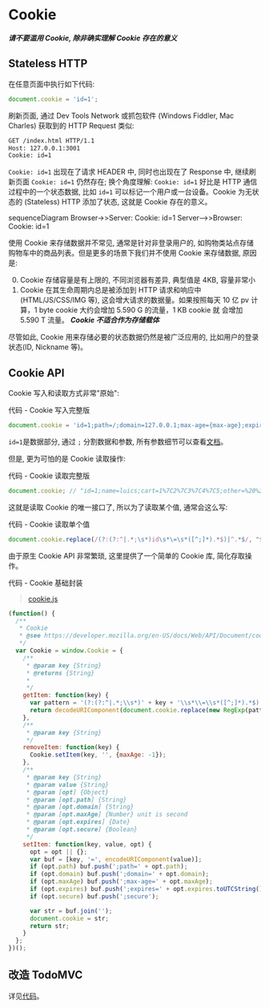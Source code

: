 # Cookie

***请不要滥用 Cookie, 除非确实理解 Cookie 存在的意义***

## Stateless HTTP

在任意页面中执行如下代码:

```js
document.cookie = 'id=1';
```

刷新页面, 通过 Dev Tools Network 或抓包软件 (Windows Fiddler, Mac Charles) 获取到的 HTTP Request 类似:

```bash
GET /index.html HTTP/1.1
Host: 127.0.0.1:3001
Cookie: id=1
```

`Cookie: id=1` 出现在了请求 HEADER 中, 同时也出现在了 Response 中, 继续刷新页面 `Cookie: id=1` 仍然存在; 换个角度理解: `Cookie: id=1` 好比是 HTTP 通信过程中的一个状态数据, 比如 `id=1` 可以标记一个用户或一台设备。Cookie 为无状态的 (Stateless) HTTP 添加了状态, 这就是 Cookie 存在的意义。


<div class="mermaid">
sequenceDiagram
    Browser->>Server: Cookie: id=1
    Server-->>Browser: Cookie: id=1
</div>
<script src="../common/mermaid.min.js"></script>
<script>mermaid.initialize({startOnLoad:true});</script>

使用 Cookie 来存储数据并不常见, 通常是针对非登录用户的, 如购物类站点存储购物车中的商品列表。但是更多的场景下我们并不使用 Cookie 来存储数据, 原因是:
 
 0. Cookie 存储容量是有上限的, 不同浏览器有差异, 典型值是 4KB, 容量非常小
 0. Cookie 在其生命周期内总是被添加到 HTTP 请求和响应中(HTML/JS/CSS/IMG 等), 这会增大请求的数据量。如果按照每天 10 亿 pv 计算，1 byte cookie 大约会增加 5.590 G 的流量，1 KB cookie 就 会增加 5.590 T 流量。 ***Cookie 不适合作为存储载体***
 
尽管如此, Cookie 用来存储必要的状态数据仍然是被广泛应用的, 比如用户的登录状态(ID, Nickname 等)。

## Cookie API

Cookie 写入和读取方式非常"原始":

代码 - Cookie 写入完整版  
```js
document.cookie = 'id=1;path=/;domain=127.0.0.1;max-age={max-age};expires={expires};secure';
```

`id=1`是数据部分, 通过 `;` 分割数据和参数, 所有参数细节可以查看[文档](https://developer.mozilla.org/en-US/docs/Web/API/Document/cookie)。

但是, 更为可怕的是 Cookie 读取操作:

代码 - Cookie 读取完整版  
```js
document.cookie; // "id=1;name=luics;cart=1%7C2%7C3%7C4%7C5;other=%20%20sdsd%20-%20%2B%20sd"
```

这就是读取 Cookie 的唯一接口了, 所以为了读取某个值, 通常会这么写:

代码 - Cookie 读取单个值  
```js
document.cookie.replace(/(?:(?:^|.*;\s*)id\s*\=\s*([^;]*).*$)|^.*$/, "$1"); // "1"
```

由于原生 Cookie API 非常繁琐, 这里提供了一个简单的 Cookie 库, 简化存取操作。

代码 - Cookie 基础封装
> [cookie.js](../../examples/data/cookie.js)

```js
(function() {
  /**
   * Cookie
   * @see https://developer.mozilla.org/en-US/docs/Web/API/Document/cookie#Syntax
   */
  var Cookie = window.Cookie = {
    /**
     * @param key {String}
     * @returns {String}
     *
     */
    getItem: function(key) {
      var pattern = '(?:(?:^|.*;\\s*)' + key + '\\s*\\=\\s*([^;]*).*$)|^.*$';
      return decodeURIComponent(document.cookie.replace(new RegExp(pattern), "$1"));
    },
    /**
     * @param key {String}
     */
    removeItem: function(key) {
      Cookie.setItem(key, '', {maxAge: -1});
    },
    /**
     * @param key {String}
     * @param value {String}
     * @param [opt] {Object}
     * @param [opt.path] {String}
     * @param [opt.domain] {String}
     * @param [opt.maxAge] {Number} unit is second
     * @param [opt.expires] {Date}
     * @param [opt.secure] {Boolean}
     */
    setItem: function(key, value, opt) {
      opt = opt || {};
      var buf = [key, '=', encodeURIComponent(value)];
      if (opt.path) buf.push(';path=' + opt.path);
      if (opt.domain) buf.push(';domain=' + opt.domain);
      if (opt.maxAge) buf.push(';max-age=' + opt.maxAge);
      if (opt.expires) buf.push(';expires=' + opt.expires.toUTCString());
      if (opt.secure) buf.push(';secure');

      var str = buf.join('');
      document.cookie = str;
      return str;
    }
  };
})();
```

## 改造 TodoMVC

详见[代码](https://github.com/luics/web-dev/blob/master/examples/data/TodoMVC-cookie.html)。

